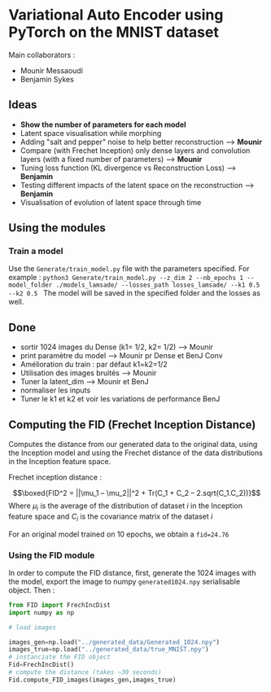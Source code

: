 # Variational Auto Encoder using PyTorch on the MNIST dataset

Main collaborators :
- Mounir Messaoudi
- Benjamin Sykes

## Ideas
- **Show the number of parameters for each model**
- Latent space visualisation while morphing 
- Adding "salt and pepper" noise to help better reconstruction --> **Mounir**
- Compare (with Frechet Inception) only dense layers and convolution layers (with a fixed number of parameters) --> **Mounir**
- Tuning loss function (KL divergence vs Reconstruction Loss) --> **Benjamin**
- Testing different impacts of the latent space on the reconstruction --> **Benjamin**
- Visualisation of evolution of latent space through time

## Using the modules
### Train a model
Use the `Generate/train_model.py` file with the parameters specified. For example : `python3 Generate/train_model.py --z_dim 2 --nb_epochs 1 --model_folder ./models_lamsade/ --losses_path losses_lamsade/ --k1 0.5 --k2 0.5 `
The model will be saved in the specified folder and the losses as well.

## Done
- sortir 1024 images du Dense (k1= 1/2, k2= 1/2) --> Mounir
- print paramètre du model -->  Mounir pr Dense et BenJ Conv
- Amélioration du train : par défaut k1=k2=1/2
- Utilisation des images bruités --> Mounir
- Tuner la latent_dim -->  Mounir et BenJ
- normaliser les inputs
- Tuner le k1 et k2 et voir les variations de performance BenJ


## Computing the FID (Frechet Inception Distance)

Computes the distance from our generated data to the original data, using the Inception model and using the Frechet distance of the data distributions in the Inception feature space.

Frechet inception distance :

$$\boxed{FID^2 = ||\mu_1 – \mu_2||^2 + Tr(C_1 + C_2 – 2.sqrt(C_1.C_2))}$$
Where $\mu_i$ is the average of the distribution of dataset $i$ in the Inception feature space and $C_i$ is the covariance matrix of the dataset $i$

For an original model trained on 10 epochs, we obtain a `fid=24.76`

### Using the FID module
In order to compute the FID distance, first, generate the 1024 images with the model, export the image to numpy `generated1024.npy` serialisable object.
Then :

```python
from FID import FrechIncDist
import numpy as np

# load images

images_gen=np.load("../generated_data/Generated_1024.npy")
images_true=np.load("../generated_data/true_MNIST.npy")
# instanciate the FID object
Fid=FrechIncDist()
# compute the distance (takes ~30 seconds)
Fid.compute_FID_images(images_gen,images_true)
```
